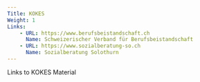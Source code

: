 ```yaml
---
Title: KOKES
Weight: 1
Links:
    - URL: https://www.berufsbeistandschaft.ch
      Name: Schweizerischer Verband für Berufsbeistandschaft
    - URL: https://www.sozialberatung-so.ch
      Name: Sozialberatung Solothurn
---
```


Links to KOKES Material

